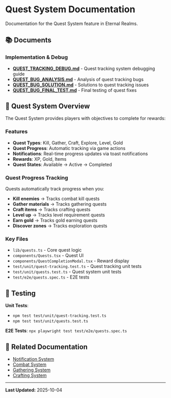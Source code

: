 # Quest System Documentation

Documentation for the Quest System feature in Eternal Realms.

## 📚 Documents

### Implementation & Debug
- **[QUEST_TRACKING_DEBUG.md](QUEST_TRACKING_DEBUG.md)** - Quest tracking system debugging guide
- **[QUEST_BUG_ANALYSIS.md](QUEST_BUG_ANALYSIS.md)** - Analysis of quest tracking bugs
- **[QUEST_BUG_SOLUTION.md](QUEST_BUG_SOLUTION.md)** - Solutions to quest tracking issues
- **[QUEST_BUG_FINAL_TEST.md](QUEST_BUG_FINAL_TEST.md)** - Final testing of quest fixes

## 🎯 Quest System Overview

The Quest System provides players with objectives to complete for rewards:

### Features
- **Quest Types**: Kill, Gather, Craft, Explore, Level, Gold
- **Quest Progress**: Automatic tracking via game actions
- **Notifications**: Real-time progress updates via toast notifications
- **Rewards**: XP, Gold, Items
- **Quest States**: Available → Active → Completed

### Quest Progress Tracking

Quests automatically track progress when you:
- **Kill enemies** → Tracks combat kill quests
- **Gather materials** → Tracks gathering quests
- **Craft items** → Tracks crafting quests
- **Level up** → Tracks level requirement quests
- **Earn gold** → Tracks gold earning quests
- **Discover zones** → Tracks exploration quests

### Key Files
- `lib/quests.ts` - Core quest logic
- `components/Quests.tsx` - Quest UI
- `components/QuestCompletionModal.tsx` - Reward display
- `test/unit/quest-tracking.test.ts` - Quest tracking unit tests
- `test/unit/quests.test.ts` - Quest system unit tests
- `test/e2e/quests.spec.ts` - E2E tests

## 🧪 Testing

**Unit Tests**:
- `npm test test/unit/quest-tracking.test.ts`
- `npm test test/unit/quests.test.ts`

**E2E Tests**: `npx playwright test test/e2e/quests.spec.ts`

## 📖 Related Documentation

- [Notification System](../notifications/README.md)
- [Combat System](../combat/README.md)
- [Gathering System](../gathering/README.md)
- [Crafting System](../crafting/README.md)

---

**Last Updated:** 2025-10-04
